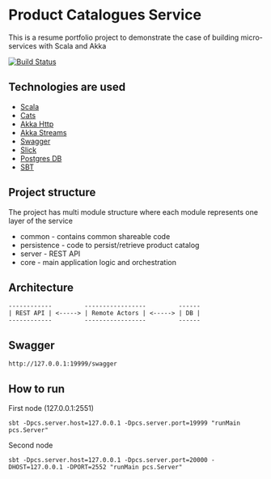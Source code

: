 # Product Catalogues Service #

This is a resume portfolio project to demonstrate the case of building micro-services with Scala and Akka

[![Build Status](https://travis-ci.org/Yyukan/scala-product-catalogues.svg?branch=master)](https://travis-ci.org/Yyukan/scala-product-catalogues)

## Technologies are used ##

* [Scala](https://scala-lang.org)
* [Cats](https://github.com/typelevel/cats)
* [Akka Http](https://doc.akka.io/docs/akka-http/current/scala/http/)
* [Akka Streams](https://doc.akka.io/docs/akka/current/scala/stream/)
* [Swagger](https://swagger.io/)
* [Slick](http://slick.lightbend.com/)
* [Postgres DB](https://www.postgresql.org/)
* [SBT](http://www.scala-sbt.org/)

## Project structure ##

The project has multi module structure where each module represents one layer of the service

* common - contains common shareable code
* persistence - code to persist/retrieve product catalog
* server - REST API
* core - main application logic and orchestration

## Architecture ##

<!-- language: lang-none -->
    ------------         -----------------         ------ 
    | REST API | <-----> | Remote Actors | <-----> | DB |          
    ------------         -----------------         ------ 

## Swagger ##

`http://127.0.0.1:19999/swagger`

## How to run ##

First node (127.0.0.1:2551)

`sbt -Dpcs.server.host=127.0.0.1 -Dpcs.server.port=19999 "runMain pcs.Server" `

Second node 

`sbt -Dpcs.server.host=127.0.0.1 -Dpcs.server.port=20000 -DHOST=127.0.0.1 -DPORT=2552 "runMain pcs.Server"`